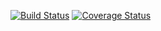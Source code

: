 [![Build Status](https://travis-ci.com/electricaio/connector.svg?token=z1JRjGpmpeeKYqo3ypqF&branch=master)](https://travis-ci.com/electricaio/connector)
[![Coverage Status](https://coveralls.io/repos/github/electricaio/connector/badge.svg?branch=master&t=vX25Nu)](https://coveralls.io/github/electricaio/connector?branch=master)